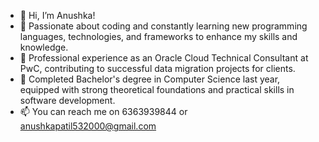 - 👋 Hi, I’m Anushka!
- 👀 Passionate about coding and constantly learning new programming languages, technologies, and frameworks to enhance my skills and knowledge.
- 🌱 Professional experience as an Oracle Cloud Technical Consultant at PwC, contributing to successful data migration projects for clients.
- 💞️ Completed Bachelor's degree in Computer Science last year, equipped with strong theoretical foundations and practical skills in software development.
- 📫 You can reach me on 6363939844 or anushkapatil532000@gmail.com

<!---
Anushka-0503/Anushka-0503 is a ✨ special ✨ repository because its `README.md` (this file) appears on your GitHub profile.
You can click the Preview link to take a look at your changes.
--->
